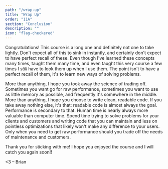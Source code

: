 ```yaml
---
path: "/wrap-up"
title: "Wrap Up"
order: "11A"
section: "Conclusion"
description: ""
icon: "flag-checkered"
---
```


Congratulations! This course is a long one and definitely not one to take lightly. Don't expect all of this to sink in instantly, and certainly don't expect to have perfect recall of these. Even though I've learned these concepts many times, taught them many time, and even taught this very course a few times I _still_ have to look them up when I use them. The point isn't to have a perfect recall of them, it's to learn new ways of solving problems.

More than anything, I hope you took away the science of trading off. Sometimes you want go for raw performance, sometimes you want to use as little memory as possible, and frequently it's somewhere in the middle. More than anything, I hope you choose to write clean, readable code. If you take away nothing else, it's that: readable code is almost always the goal. Performance is secondary to that. Human time is nearly always more valuable than computer time. Spend time trying to solve problems for your clients and customers and writing code that you can maintain and less on pointless optimizations that likely won't make any difference to your users. Only when you need to get raw performance should you trade off the needs of maintenance and customers.

Thank you for sticking with me! I hope you enjoyed the course and I will catch you again soon!!

<3 – Brian
